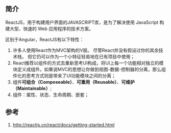 ## 简介

ReactJS，用于构建用户界面的JAVASCRIPT库，是为了解决使用 JavaScript 构建大型、快速的 Web 应用程序的技术方案。

区别于Angular，ReactJS有以下特性：

1. 许多人使用React作为MVC架构的V层。 尽管React并没有假设过你的其余技术栈， 但它仍可以作为一个小特征轻易地在已有项目中使用；
2. React推荐以组件的方式去重新思考UI构成，将UI上每一个功能相对独立的模块定义成组件。如果说MVC的思想让你做到视图-数据-控制器的分离，那么组件化的思考方式则是带来了UI功能模块之间的分离；
3. 组件**可组合（Composeable）**、**可重用（Reusable）**、**可维护（Maintainable）**;
4. 组件：属性、状态、生命周期、嵌套；


## 参考

1. http://reactjs.cn/react/docs/getting-started.html